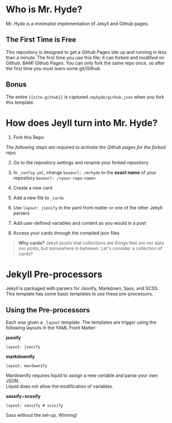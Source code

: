 # Who is Mr. Hyde?

Mr. Hyde is a minimalist implementation of Jekyll and Github pages. 

## The First Time is Free

This repository is designed to get a Github Pages site up and running in less than a minute.  The first time you use this file; it can forked and modified on Github; BAM! Github Pages.  You can only fork the same repo once, so after the first time you must learn some git/Github.

## Bonus

The entire ``{{site.github}}`` is captured ``/myhyde/github.json`` when you fork this template.

# How does Jeyll turn into Mr. Hyde?

1. Fork this Repo

  *The following steps are required to activate the Github pages for the forked repo.*

2. Go to the repository settings and rename your forked repository
3. In ``_config.yml``, change ``baseurl: /mrhyde`` to the **exact name** of your repository ``baseurl: /<your-repo-name>``
4. Create a new card

  1. Add a new file to ``_cards``
  2. Use ``layout: jsonify`` in the yaml front matter or one of the other Jekyll parsers
  3. Add user-defined variables and content as you would in a post

5. Access your cards through the compiled json files

> **Why cards?** Jekyll posits that collections are things that are nor data nor posts, but somewhere in between.  Let's consider a collection of cards?

# Jekyll Pre-processors

Jekyll is packaged with parsers for Jsonify, Markdown, Sass, and SCSS.  This template has
some basic templates to use these pre-processors.  

## Using the Pre-processors

Each was given a ``_layout`` template.  The templates are trigger using the following layouts
in the YAML Front Matter:

**jsonify**
```
layout: jsonify
```

**markdownify**
```
layout: mardownify
```
Mardownify requires liquid to assign a new variable and parse your own JSON.  
Liquid does not allow the modification of variables.

**sassify**+**scssify**
```
layout: sassify # scssify
```
Sass without the set-up. Winning!
